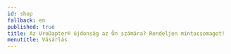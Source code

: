 ```yaml
---
id: shop
fallback: en
published: true
title: Az UroDapter® újdonság az Ön számára? Rendeljen mintacsomagot!
menutitle: Vásárlás
---
```

